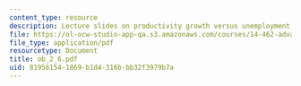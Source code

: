```yaml
---
content_type: resource
description: Lecture slides on productivity growth versus unemployment.
file: https://ol-ocw-studio-app-qa.s3.amazonaws.com/courses/14-462-advanced-macroeconomics-ii-spring-2007/819561541869b1d4316bbb32f3979b7a_ob_2_6.pdf
file_type: application/pdf
resourcetype: Document
title: ob_2_6.pdf
uid: 81956154-1869-b1d4-316b-bb32f3979b7a
---
```


